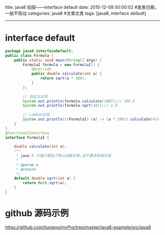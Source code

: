 title: java8 初探——interface default
date: 2015-12-08 00:00:02 #发表日期，一般不改动
categories: java8 #文章文类
tags: [java8, interface default]
 
---
# interface default
```java
package java8.interfaceDefault;
public class Formula {
    public static void main(String[] args) {
        FormulaI formula = new FormulaI() {
            @Override
            public double calculate(int a) {
                return sqrt(a * 100);
            }
        };
 
        // 自定义实现
        System.out.println(formula.calculate(100));// 100.0
        System.out.println(formula.sqrt(16));// 4.0
 
        // Lambda实现
        System.out.println(((FormulaI) (a) -> (a * 100)).calculate(4));// 400.0
    }
}
@FunctionalInterface
interface FormulaI {
 
    double calculate(int a);
    /**
     * java 8 为接口增加了默认函数实体,且不要求继承实现
     *
     * @param a
     * @return
     */
    default double sqrt(int a) {
        return Math.sqrt(a);
    }
} 
```
<!-- more -->
# github 源码示例
https://github.com/liuxiang/myPro/tree/master/java8-example/src/java8